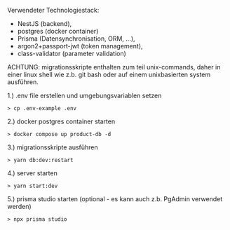 
Verwendeter Technologiestack: 

- NestJS (backend), 
- postgres (docker container)
- Prisma (Datensynchronisation, ORM, ...), 
- argon2+passport-jwt (token management), 
- class-validator (parameter validation) 


ACHTUNG: migrationsskripte enthalten zum teil unix-commands, daher 
in einer linux shell wie z.b. git bash oder auf einem unixbasierten system ausführen. 

 1.) .env file erstellen und umgebungsvariablen setzen
 	
	> cp .env-example .env


 2.) docker postgres container starten  
 
	> docker compose up product-db -d
	
	
 3.) migrationsskripte ausführen

	> yarn db:dev:restart
	
	
 4.) server starten	

	> yarn start:dev
	
	
 5.) prisma studio starten (optional - es kann auch z.b. PgAdmin verwendet werden)
	
	> npx prisma studio
